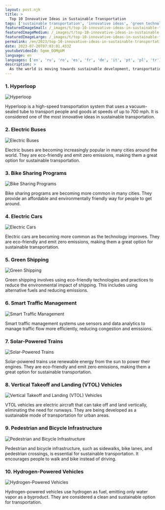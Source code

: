 ```yaml
---
layout: post.njk
title: >
  Top 10 Innovative Ideas in Sustainable Transportation
tags: ['sustainable transportation', 'innovative ideas', 'green technology']
featuredImageSmall: /_images/t/top-10-innovative-ideas-in-sustainable-transportation-cover-en-small.webp
featuredImageMedium: /_images/t/top-10-innovative-ideas-in-sustainable-transportation-cover-en-medium.webp
featuredImageLarge: /_images/t/top-10-innovative-ideas-in-sustainable-transportation-cover-en-large.webp
permalink: /en/2023/top-10-innovative-ideas-in-sustainable-transportation.html
date: 2023-07-20T07:03:01.433Z
youtubeVideoId: 5gmm_OOMgUM
language: en
languages: ['en', 'ru', 'ro', 'es', 'fr', 'de', 'it', 'pt', 'pl', 'tr']
description: >
  As the world is moving towards sustainable development, transportation is one of the major areas where innovative ideas are being implemented. Here are the top 10 innovative ideas in sustainable transportation.
---
```


### 1. Hyperloop

![Hyperloop](/_images/3/308fa6301ed939775958175f07f1e3e5-medium.webp)

Hyperloop is a high-speed transportation system that uses a vacuum-sealed tube to transport people and goods at speeds of up to 700 mph. It is considered one of the most innovative ideas in sustainable transportation.

### 2. Electric Buses

![Electric Buses](/_images/1/191091b8638a008162467e2d8e71e2b3-medium.webp)

Electric buses are becoming increasingly popular in many cities around the world. They are eco-friendly and emit zero emissions, making them a great option for sustainable transportation.

### 3. Bike Sharing Programs

![Bike Sharing Programs](/_images/c/c6207778fd41623e89f2914bf0e1f82d-medium.webp)

Bike sharing programs are becoming more common in many cities. They provide an affordable and environmentally friendly way for people to get around.

### 4. Electric Cars

![Electric Cars](/_images/c/ce13f3b237e20f577bcdbbae170851b5-medium.webp)

Electric cars are becoming more common as the technology improves. They are eco-friendly and emit zero emissions, making them a great option for sustainable transportation.

### 5. Green Shipping

![Green Shipping](/_images/3/344ecec2719a342ea0697714a6b0cb6a-medium.webp)

Green shipping involves using eco-friendly technologies and practices to reduce the environmental impact of shipping. This includes using alternative fuels and reducing emissions.

### 6. Smart Traffic Management

![Smart Traffic Management](/_images/6/601025e57ce72250bb6e83fc691c82f4-medium.webp)

Smart traffic management systems use sensors and data analytics to manage traffic flow more efficiently, reducing congestion and emissions.

### 7. Solar-Powered Trains

![Solar-Powered Trains](/_images/9/960ee2bb159f63aa63cd2c53a4adfbd6-medium.webp)

Solar-powered trains use renewable energy from the sun to power their engines. They are eco-friendly and emit zero emissions, making them a great option for sustainable transportation.

### 8. Vertical Takeoff and Landing (VTOL) Vehicles

![Vertical Takeoff and Landing (VTOL) Vehicles](/_images/b/b11ebcc5e0c52811e1f71f3fc371038f-medium.webp)

VTOL vehicles are electric aircraft that can take off and land vertically, eliminating the need for runways. They are being developed as a sustainable mode of transportation for urban areas.

### 9. Pedestrian and Bicycle Infrastructure

![Pedestrian and Bicycle Infrastructure](/_images/e/eec7249cdc08b5e324a7a49feecd03f7-medium.webp)

Pedestrian and bicycle infrastructure, such as sidewalks, bike lanes, and pedestrian crossings, is essential for sustainable transportation. It encourages people to walk and bike instead of driving.

### 10. Hydrogen-Powered Vehicles

![Hydrogen-Powered Vehicles](/_images/6/6fa099ddbb7ca041dc3a8dc9aa1b14aa-medium.webp)

Hydrogen-powered vehicles use hydrogen as fuel, emitting only water vapor as a byproduct. They are considered a clean and sustainable option for transportation.

